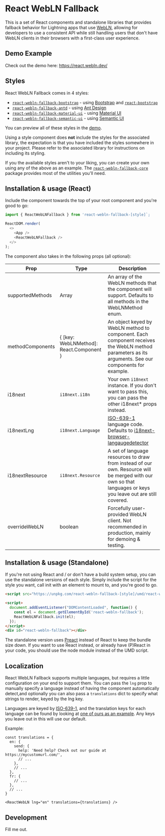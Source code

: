 # React WebLN Fallback

This is a set of React components and standalone libraries that provides fallback behavior for Lightning apps that use [WebLN](https://webln.dev/), allowing for developers to use a consistent API while still handling users that don't have WebLN clients in their browsers with a first-class user experience.

## Demo Example

Check out the demo here: https://react.webln.dev/

## Styles

React WebLN Fallback comes in 4 styles:

* [`react-webln-fallback-bootstrap`](https://www.npmjs.com/package/react-webln-fallback-bootstrap) - using [Bootstrap](https://getbootstrap.com/) and [`react-bootstrap`](https://www.npmjs.com/package/react-bootstrap)
* [`react-webln-fallback-antd`](https://www.npmjs.com/package/react-webln-fallback-antd) - using [Ant Design](https://ant.design/)
* [`react-webln-fallback-material-ui`](https://www.npmjs.com/package/react-webln-fallback-material-ui) - using [Material UI](https://material-ui.com/)
* [`react-webln-fallback-semantic-ui`](https://www.npmjs.com/package/react-webln-fallback-semantic-ui) - using [Semantic UI](https://react.semantic-ui.com/)

You can preview all of these styles in the [demo](https://react.webln.dev/).

Using a style component does **not** include the styles for the associated library, the expectation is that you have included the styles somewhere in your project. Please refer to the associated library for instructions on including its styling.

If you the available styles aren't to your liking, you can create your own using any of the above as an example. The [`react-webln-fallback-core`](https://www.npmjs.com/package/react-webln-fallback-core) package provides most of the utilities you'll need.

## Installation & usage (React)

Include the component towards the top of your root component and you're good to go:

```ts
import { ReactWebLNFallback } from 'react-webln-fallback-[style]`;

ReactDOM.render(
  <>
    <App />
    <ReactWebLNFallback />
  </>
);
```

The component also takes in the following props (all optional):

| Prop             | Type                                    | Description                                                                                                                                                                                      |
|------------------|-----------------------------------------|--------------------------------------------------------------------------------------------------------------------------------------------------------------------------------------------------|
| supportedMethods | Array<WebLNMethod>                      | An array of the WebLN methods that the component will support. Defaults to all methods in the WebLNMethod enum.                                                                                  |
| methodComponents | { [key: WebLNMethod]: React.Component } | An object keyed by WebLN method to component. Each component receives the WebLN method parameters as its arguments. See our components for example.                                              |
| i18next          | `i18next.i18n`                          | Your own `i18next` instance. If you don't want to pass this, you can pass the other i18next* props instead. |
| i18nextLng       | `i18next.Language`                      | [ISO-639-1](https://en.wikipedia.org/wiki/List_of_ISO_639-1_codes) language code. Defaults to [i18next-browser-langaugedetector](https://www.npmjs.com/package/i18next-browser-languagedetector) |
| i18nextResource  | `i18next.Resource`                      | A set of language resources to draw from instead of our own. Resource will be merged with our own so that languages or keys you leave out are still covered. |
| overrideWebLN    | boolean                                 | Forcefully user-provided WebLN client. Not recommended in production, mainly for demoing & testing.                                                                                              |

## Installation & usage (Standalone)

If you're not using React and / or don't have a build system setup, you can use the standalone versions of each style. Simply include the script for the style you want, call init with an element to mount to, and you're good to go.

```html
<script src="https://unpkg.com/react-webln-fallback-[style]/umd/react-webln-fallback.min.js"></script>

<script>
  document.addEventListener("DOMContentLoaded", function() { 
    const el = document.getElementById('react-webln-fallback');
    ReactWebLNFallback.init(el);
  });
</script>
<div id="react-webln-fallback"></div>
```

The standalone version uses [Preact](https://preactjs.com) instead of React to keep the bundle size down. If you want to use React instead, or already have (P)React in your code, you should use the node module instead of the UMD script.


## Localization

React WebLN Fallback supports multiple languages, but requires a little configuration on your end to support them. You can pass the `lng` prop to manually specify a language instead of having the component automatically detect,and optionally you can also pass a `translations` dict to specify what strings to render, keyed by the lng key.

Languages are keyed by [ISO-639-1](https://en.wikipedia.org/wiki/List_of_ISO_639-1_codes), and the translation keys for each language can be found by looking at [one of ours as an example](en.json). Any keys you leave out in this will use our default.

Example:
```tsx
const translations = {
  en: {
    send: {
      help: 'Need help? Check out our guide at https://mycustomurl.com/',
      // ...
    },
    // ...
  },
  fr: {
    // ...
  },
  // ...
}

<ReactWebLN lng="en" translations={translations} />
```

## Development

Fill me out.